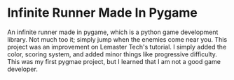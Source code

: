 # Infinite Runner Made In Pygame
An infinite runner made in pygame, which is a python game development library. Not much too it; simply jump when the enemies come near you. This project was an improvement on Lemaster Tech's tutorial. I simply added the color, scoring system, and added minor things like progressive difficulty. This was my first pygmae project, but I learned that I am not a good game developer.
